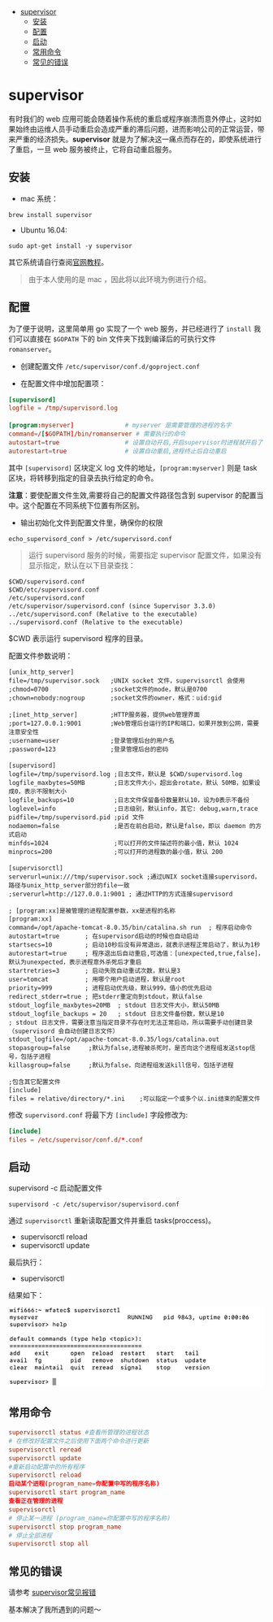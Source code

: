 <!-- TOC -->

- [supervisor](#supervisor)
    - [安装](#安装)
    - [配置](#配置)
    - [启动](#启动)
    - [常用命令](#常用命令)
    - [常见的错误](#常见的错误)

<!-- /TOC -->

# supervisor

有时我们的 web 应用可能会随着操作系统的重启或程序崩溃而意外停止，这时如果始终由运维人员手动重启会造成严重的滞后问题，进而影响公司的正常运营，带来严重的经济损失。**supervisor** 就是为了解决这一痛点而存在的，即使系统进行了重启，一旦 web 服务被终止，它将自动重启服务。

## 安装

- mac 系统：

```
brew install supervisor
```

- Ubuntu 16.04:

```
sudo apt-get install -y supervisor
```

其它系统请自行查阅[官网教程](http://supervisord.org/)。

> 由于本人使用的是 mac ，因此将以此环境为例进行介绍。

## 配置

为了便于说明，这里简单用 go 实现了一个 web 服务，并已经进行了 `install` 我们可以直接在 `$GOPATH` 下的 bin 文件夹下找到编译后的可执行文件 `romanserver`。

- 创建配置文件 `/etc/supervisor/conf.d/goproject.conf`

- 在配置文件中增加配置项：

```conf
[supervisord]
logfile = /tmp/supervisord.log

[program:myserver]              # myserver 是需要管理的进程的名字
command=/[$GOPATH]/bin/romanserver # 需要执行的命令
autostart=true                  # 设置自动开启,开启supervisor时进程就开启了
autorestart=true                # 设置自动重启,进程终止后自动重启
```

其中 `[supervisord]` 区块定义 log 文件的地址，`[program:myserver]` 则是 task 区块，将转移到指定的目录去执行给定的命令。

**注意**：要使配置文件生效,需要将自己的配置文件路径包含到 supervisor 的配置当中。这个配置在不同系统下位置有所区别。

- 输出初始化文件到配置文件里，确保你的权限

```
echo_supervisord_conf > /etc/supervisord.conf
```

> 运行 supervisord 服务的时候，需要指定 supervisor 配置文件，如果没有显示指定，默认在以下目录查找：

```
$CWD/supervisord.conf
$CWD/etc/supervisord.conf
/etc/supervisord.conf
/etc/supervisor/supervisord.conf (since Supervisor 3.3.0)
../etc/supervisord.conf (Relative to the executable)
../supervisord.conf (Relative to the executable)
```

$CWD 表示运行 supervisord 程序的目录。

配置文件参数说明：

```
[unix_http_server]
file=/tmp/supervisor.sock   ;UNIX socket 文件，supervisorctl 会使用
;chmod=0700                 ;socket文件的mode，默认是0700
;chown=nobody:nogroup       ;socket文件的owner，格式：uid:gid

;[inet_http_server]         ;HTTP服务器，提供web管理界面
;port=127.0.0.1:9001        ;Web管理后台运行的IP和端口，如果开放到公网，需要注意安全性
;username=user              ;登录管理后台的用户名
;password=123               ;登录管理后台的密码

[supervisord]
logfile=/tmp/supervisord.log ;日志文件，默认是 $CWD/supervisord.log
logfile_maxbytes=50MB        ;日志文件大小，超出会rotate，默认 50MB，如果设成0，表示不限制大小
logfile_backups=10           ;日志文件保留备份数量默认10，设为0表示不备份
loglevel=info                ;日志级别，默认info，其它: debug,warn,trace
pidfile=/tmp/supervisord.pid ;pid 文件
nodaemon=false               ;是否在前台启动，默认是false，即以 daemon 的方式启动
minfds=1024                  ;可以打开的文件描述符的最小值，默认 1024
minprocs=200                 ;可以打开的进程数的最小值，默认 200

[supervisorctl]
serverurl=unix:///tmp/supervisor.sock ;通过UNIX socket连接supervisord，路径与unix_http_server部分的file一致
;serverurl=http://127.0.0.1:9001 ; 通过HTTP的方式连接supervisord

; [program:xx]是被管理的进程配置参数，xx是进程的名称
[program:xx]
command=/opt/apache-tomcat-8.0.35/bin/catalina.sh run  ; 程序启动命令
autostart=true       ; 在supervisord启动的时候也自动启动
startsecs=10         ; 启动10秒后没有异常退出，就表示进程正常启动了，默认为1秒
autorestart=true     ; 程序退出后自动重启,可选值：[unexpected,true,false]，默认为unexpected，表示进程意外杀死后才重启
startretries=3       ; 启动失败自动重试次数，默认是3
user=tomcat          ; 用哪个用户启动进程，默认是root
priority=999         ; 进程启动优先级，默认999，值小的优先启动
redirect_stderr=true ; 把stderr重定向到stdout，默认false
stdout_logfile_maxbytes=20MB  ; stdout 日志文件大小，默认50MB
stdout_logfile_backups = 20   ; stdout 日志文件备份数，默认是10
; stdout 日志文件，需要注意当指定目录不存在时无法正常启动，所以需要手动创建目录（supervisord 会自动创建日志文件）
stdout_logfile=/opt/apache-tomcat-8.0.35/logs/catalina.out
stopasgroup=false     ;默认为false,进程被杀死时，是否向这个进程组发送stop信号，包括子进程
killasgroup=false     ;默认为false，向进程组发送kill信号，包括子进程

;包含其它配置文件
[include]
files = relative/directory/*.ini    ;可以指定一个或多个以.ini结束的配置文件
```

修改 `supervisord.conf` 将最下方 `[include]` 字段修改为:

```conf
[include]
files = /etc/supervisor/conf.d/*.conf
```

## 启动

supervisord -c 启动配置文件

```
supervisord -c /etc/supervisor/supervisord.conf
```

通过 `supervisorctl` 重新读取配置文件并重启 tasks(proccess)。

- supervisorctl reload
- supervisorctl update

最后执行：

- supervisorctl

结果如下：

![image](./assets/supervisorctl.png)

## 常用命令

```conf
supervisorctl status #查看所管理的进程状态
# 在修改好配置文件之后使用下面两个命令进行更新
supervisorctl reread  
supervisorctl update
#重新启动配置中的所有程序
supervisorctl reload  
启动某个进程(program_name=你配置中写的程序名称)
supervisorctl start program_name  
查看正在管理的进程
supervisorctl  
# 停止某一进程 (program_name=你配置中写的程序名称)
supervisorctl stop program_name  
# 停止全部进程
supervisorctl stop all  
```

## 常见的错误

请参考 [supervisor常见报错](https://blog.csdn.net/kkevinyang/article/details/80539940)

基本解决了我所遇到的问题～
